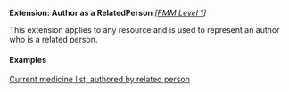 **Extension: Author as a RelatedPerson**  *[[FMM Level 1](guidance.html)]*

This extension applies to any resource and is used to represent an author who is a related person.

#### Examples

[Current medicine list, authored by related person](List-659370cf-3214-4e38-a753-040d194e5275.html)
